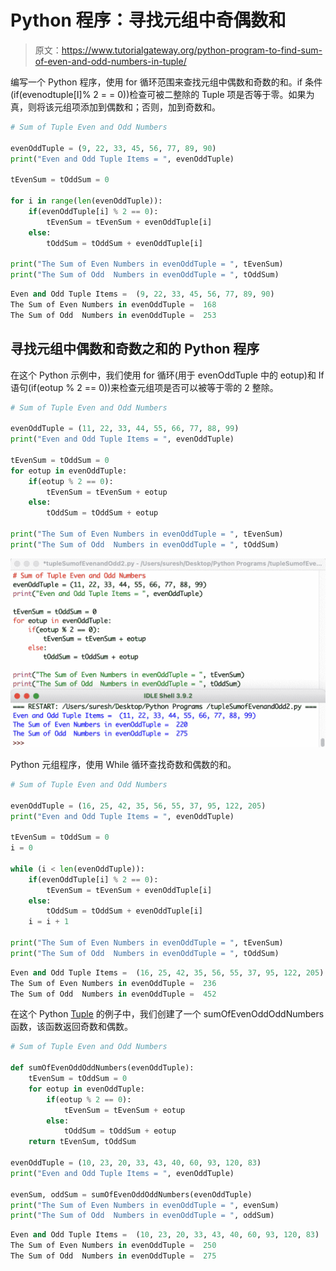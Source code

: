 # Python 程序：寻找元组中奇偶数和

> 原文：<https://www.tutorialgateway.org/python-program-to-find-sum-of-even-and-odd-numbers-in-tuple/>

编写一个 Python 程序，使用 for 循环范围来查找元组中偶数和奇数的和。if 条件(if(evenodtuple[I]% 2 = = 0))检查可被二整除的 Tuple 项是否等于零。如果为真，则将该元组项添加到偶数和；否则，加到奇数和。

```py
# Sum of Tuple Even and Odd Numbers

evenOddTuple = (9, 22, 33, 45, 56, 77, 89, 90)
print("Even and Odd Tuple Items = ", evenOddTuple)

tEvenSum = tOddSum = 0

for i in range(len(evenOddTuple)):
    if(evenOddTuple[i] % 2 == 0):
        tEvenSum = tEvenSum + evenOddTuple[i]
    else:
        tOddSum = tOddSum + evenOddTuple[i]

print("The Sum of Even Numbers in evenOddTuple = ", tEvenSum)
print("The Sum of Odd  Numbers in evenOddTuple = ", tOddSum)
```

```py
Even and Odd Tuple Items =  (9, 22, 33, 45, 56, 77, 89, 90)
The Sum of Even Numbers in evenOddTuple =  168
The Sum of Odd  Numbers in evenOddTuple =  253
```

## 寻找元组中偶数和奇数之和的 Python 程序

在这个 Python 示例中，我们使用 for 循环(用于 evenOddTuple 中的 eotup)和 If 语句(if(eotup % 2 == 0))来检查元组项是否可以被等于零的 2 整除。

```py
# Sum of Tuple Even and Odd Numbers

evenOddTuple = (11, 22, 33, 44, 55, 66, 77, 88, 99)
print("Even and Odd Tuple Items = ", evenOddTuple)

tEvenSum = tOddSum = 0
for eotup in evenOddTuple:
    if(eotup % 2 == 0):
        tEvenSum = tEvenSum + eotup
    else:
        tOddSum = tOddSum + eotup

print("The Sum of Even Numbers in evenOddTuple = ", tEvenSum)
print("The Sum of Odd  Numbers in evenOddTuple = ", tOddSum)
```

![Python Program to Find Sum of Even and Odd in Tuple 2](img/d794836c4bf188bcf99e4002753c0031.png)

Python 元组程序，使用 While 循环查找奇数和偶数的和。

```py
# Sum of Tuple Even and Odd Numbers

evenOddTuple = (16, 25, 42, 35, 56, 55, 37, 95, 122, 205)
print("Even and Odd Tuple Items = ", evenOddTuple)

tEvenSum = tOddSum = 0
i = 0

while (i < len(evenOddTuple)):
    if(evenOddTuple[i] % 2 == 0):
        tEvenSum = tEvenSum + evenOddTuple[i]
    else:
        tOddSum = tOddSum + evenOddTuple[i]
    i = i + 1

print("The Sum of Even Numbers in evenOddTuple = ", tEvenSum)
print("The Sum of Odd  Numbers in evenOddTuple = ", tOddSum)
```

```py
Even and Odd Tuple Items =  (16, 25, 42, 35, 56, 55, 37, 95, 122, 205)
The Sum of Even Numbers in evenOddTuple =  236
The Sum of Odd  Numbers in evenOddTuple =  452
```

在这个 Python [Tuple](https://www.tutorialgateway.org/python-tuple/) 的例子中，我们创建了一个 sumOfEvenOddOddNumbers 函数，该函数返回奇数和偶数。

```py
# Sum of Tuple Even and Odd Numbers

def sumOfEvenOddOddNumbers(evenOddTuple):
    tEvenSum = tOddSum = 0
    for eotup in evenOddTuple:
        if(eotup % 2 == 0):
            tEvenSum = tEvenSum + eotup
        else:
            tOddSum = tOddSum + eotup
    return tEvenSum, tOddSum

evenOddTuple = (10, 23, 20, 33, 43, 40, 60, 93, 120, 83) 
print("Even and Odd Tuple Items = ", evenOddTuple)

evenSum, oddSum = sumOfEvenOddOddNumbers(evenOddTuple)
print("The Sum of Even Numbers in evenOddTuple = ", evenSum)
print("The Sum of Odd  Numbers in evenOddTuple = ", oddSum)
```

```py
Even and Odd Tuple Items =  (10, 23, 20, 33, 43, 40, 60, 93, 120, 83)
The Sum of Even Numbers in evenOddTuple =  250
The Sum of Odd  Numbers in evenOddTuple =  275
```